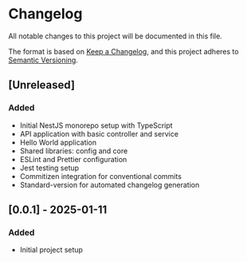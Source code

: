 # Changelog

All notable changes to this project will be documented in this file.

The format is based on [Keep a Changelog](https://keepachangelog.com/en/1.1.0/),
and this project adheres to [Semantic Versioning](https://semver.org/spec/v2.0.0.html).

## [Unreleased]

### Added
- Initial NestJS monorepo setup with TypeScript
- API application with basic controller and service  
- Hello World application
- Shared libraries: config and core
- ESLint and Prettier configuration
- Jest testing setup
- Commitizen integration for conventional commits
- Standard-version for automated changelog generation

## [0.0.1] - 2025-01-11

### Added
- Initial project setup